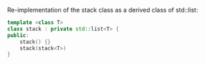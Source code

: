 Re-implementation of the stack class as a derived class of std::list:
```c++
template <class T>
class stack : private std::list<T> {
public:
	stack() {}
	stack(stack<T>)
}
```